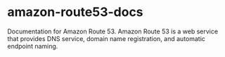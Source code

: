 # amazon-route53-docs
Documentation for Amazon Route 53. Amazon Route 53 is a web service that provides DNS service, domain name registration, and automatic endpoint naming.
